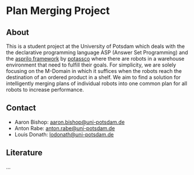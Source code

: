 # Plan Merging Project

## About
This is a student project at the University of Potsdam which deals with the the declarative programming language ASP (Answer Set Programming) and the [asprilo framework](https://potassco.org/asprilo/) by [potassco](https://potassco.org) where there are robots in a warehouse environment that need to fulfill their goals. For simplicity, we are solely focusing on the M-Domain in which it suffices when the robots reach the destination of an ordered product in a shelf. 
We aim to find a solution for intelligently merging plans of individual robots into one common plan for all robots to increase performance.

## Contact
- Aaron Bishop: aaron.bishop@uni-potsdam.de
- Anton Rabe: anton.rabe@uni-potsdam.de
- Louis Donath: lodonath@uni-potsdam.de

## Literature
...
